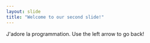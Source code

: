 ```yaml
---
layout: slide
title: "Welcome to our second slide!"
---
```

J'adore la programmation.
Use the left arrow to go back!